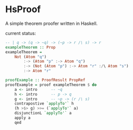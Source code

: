 # HsProof

A simple theorem proofer written in Haskell.

current status:

``` haskell
-- | q -> (q -> ~q) -> (~p -> r /\ s) -> r
exampleTheorem :: Prop
exampleTheorem =
    Not (Atom "q")
        :-> (Atom "p" :-> Atom "q")
        :-> (Not (Atom "p") :-> Atom "r" :/\ Atom "s")
        :-> Atom "r"

proofExample :: ProofResult PropRef
proofExample = proof exampleTheorem $ do
    a <- intro      -- ~q
    h <- intro      -- p -> q
    g <- intro      -- ~p -> (r /\ s)
    contrapostive `applyTo'` h
    (h >$> g) >>= (`applyTo'` a)
    disjunctionL `applyTo'` a
    apply a
    qed
```
